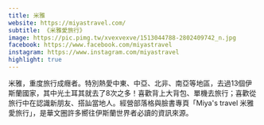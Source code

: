 ```yaml
---
title: 米雅
website: https://miyastravel.com/
subtitle: 《米雅愛旅行》
image: https://pic.pimg.tw/xvexvexve/1513044788-2802409742_n.jpg
facebook: https://www.facebook.com/miyastravel
instagram: https://www.instagram.com/miyastravel
highlight: true
---
```


米雅，重度旅行成癮者。特別熱愛中東、中亞、北非、南亞等地區，去過13個伊斯蘭國家，其中光土耳其就去了8次之多！喜歡背上大背包、單機去旅行；喜歡從旅行中在認識新朋友、搭訕當地人。經營部落格與臉書專頁「Miya's travel 米雅愛旅行」，是華文圈許多嚮往伊斯蘭世界者必讀的資訊來源。
